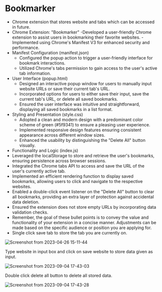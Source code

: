 # Bookmarker
- Chrome extension that stores website and tabs which can be accessed in future.
- Chrome Extension: "Bookmarker"
   -Developed a user-friendly Chrome extension to assist users in bookmarking their favorite websites.
   -Implemented using Chrome's Manifest V3 for enhanced security and performance.
- Manifest Configuration (manifest.json)
  - Configured the popup action to trigger a user-friendly interface for bookmark interactions.
  - Utilized Chrome's tabs permission to gain access to the user's active tab information.
- User Interface (popup.html)
   - Designed an interactive popup window for users to manually input website URLs or save their current tab's URL.
   - Incorporated options for users to either save their input, save the current tab's URL, or delete all saved bookmarks.
   - Ensured the user interface was intuitive and straightforward, displaying all saved bookmarks in a list format.
- Styling and Presentation (style.css)
  - Adopted a clean and modern design with a predominant color scheme of green (#5f9341) to ensure a pleasing user experience.
  - Implemented responsive design features ensuring consistent appearance across different window sizes.
  - Enhanced the usability by distinguishing the "Delete All" button visually.
- Functionality and Logic (index.js)
 - Leveraged the localStorage to store and retrieve the user's bookmarks, ensuring persistence across browser sessions.
 - Integrated the Chrome tabs API to access and save the URL of the user's currently active tab.
 - Implemented an efficient rendering function to display saved bookmarks, allowing users to click and navigate to the respective websites.
 - Enabled a double-click event listener on the "Delete All" button to clear all bookmarks, providing an extra layer of protection against accidental data deletion.
 - Ensured the extension does not store empty URLs by incorporating data validation checks.
 - Remember, the goal of these bullet points is to convey the value and functionality of your extension in a concise manner. Adjustments can be made based on the specific audience or position you are applying for.
- Single click save tab to store the tab you are currently on.

![Screenshot from 2023-04-26 15-11-44](https://user-images.githubusercontent.com/95877070/234545481-98badb17-404e-4e04-8fb9-4cb08462b500.png)

Type website in input box and click on save website to store data given as input.

![Screenshot from 2023-09-04 17-43-03](https://github.com/Atharv-a/Bookmarker/assets/95877070/958982ac-65fd-45d8-bcaf-fab89e6afd72)

Double click delete all button to delete all stored data.

![Screenshot from 2023-09-04 17-43-28](https://github.com/Atharv-a/Bookmarker/assets/95877070/76ad41a0-75e6-4845-8a05-7c581693729f)
